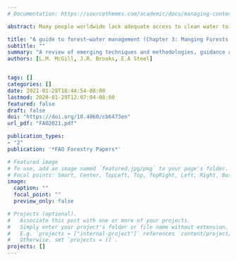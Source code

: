 ```yaml
---
# Documentation: https://sourcethemes.com/academic/docs/managing-content/

abstract: Many people worldwide lack adequate access to clean water to meet basic needs, and many important economic activities, such as energy production and agriculture, also require water. Climate change is likely to aggravate water stress. As temperatures rise, ecosystems and the human, plant, and animal communities that depend on them will need more water to maintain their health and to thrive. Forests and trees are integral to the global water cycle and therefore vital for water security – they regulate water quantity, quality, and timing and provide protective functions against (for example) soil and coastal erosion, flooding, and avalanches. Forested watersheds provide 75 percent of our freshwater, delivering water to over half the world’s population. The purpose of A Guide to Forest–Water Management is to improve the global information base on the protective functions of forests for soil and water. It reviews emerging techniques and methodologies, provides guidance and recommendations on how to manage forests for their water ecosystem services, and offers insights into the business and economic cases for managing forests for water ecosystem services. Intact native forests and well-managed planted forests can be a relatively cheap approach to water management while generating multiple co-benefits. Water security is a significant global challenge, but this paper argues that water-centered forests can provide nature-based solutions to ensuring global water resilience.

title: "A guide to forest–water management (Chapter 3: Manging Forests for Water)"
subtitle: ""
summary: "A review of emerging techniques and methodologies, guidance and recommendations on how to manage forests for their water ecosystem services."
authors: [L.M. McGill, J.R. Brooks, E.A Steel]


tags: []
categories: []
date: 2021-01-28T18:44:54-08:00
lastmod: 2020-01-29T12:07:04-08:00
featured: false
draft: false
doi: "https://doi.org/10.4060/cb6473en"
url_pdf: "FAO2021.pdf" 

publication_types:
- "2"
publication: '*FAO Forestry Papers*'

# Featured image
# To use, add an image named `featured.jpg/png` to your page's folder.
# Focal points: Smart, Center, TopLeft, Top, TopRight, Left, Right, BottomLeft, Bottom, BottomRight.
image:
  caption: ""
  focal_point: ""
  preview_only: false

# Projects (optional).
#   Associate this post with one or more of your projects.
#   Simply enter your project's folder or file name without extension.
#   E.g. `projects = ["internal-project"]` references `content/project/deep-learning/index.md`.
#   Otherwise, set `projects = []`.
projects: []
---
```

